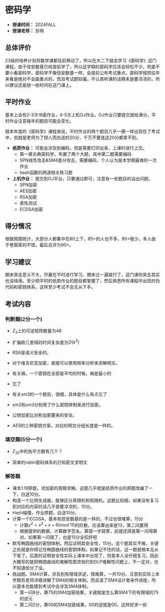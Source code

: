 # 密码学

- **授课时间：** 2024FALL
- **授课老师：** 苏明

## 总体评价

23级的培养计划将数学课都往前移动了，所以在大二下就会学习《密码学》这门课程。由于信安数基已经提前学了，所以这学期的密码学应该会轻松不少。但是不要小看密码学，密码学不像信安数基一样，会提前公布考试重点，密码学按照往年来看是绝对不会画重点的，而且考试题较偏，不认真听课的话期末是要凉凉的，所以建议还是放一些时间在这门课上。

## 平时作业

基本上会有2-3次书面作业，4-5次上机OJ作业。OJ作业只要提交就给满分，平时作业注意每年的题目可能会变化。

就本年度的《密码学》课程来说，平时作业的两个题目几乎一模一样出现在了考试中，也就是老师为了捞人而白送的20分，千万不要连这20分都拿不到。

- **纸质作业：** 可能会涉及到编码，但是需要打印出来，上课时进行上交。
  - 第一章古典密码学，布置了两个大题，其中第二题需要编码
  - SPN线性攻击&SM4差分攻击，需要编码，个人认为是本学期最难的一次作业
  - hash函数的两道相关练习题
- **上机作业：** 提交到OJ平台，只要通过即可，注意有一些题目的溢出问题。
  - SPN加密
  - AES加密
  - RSA加密
  - 素性测试
  - ECDSA加密

## 得分情况

根据周围统计，大部分人都集中在80上下，85+的人也不多，90+极少。本人由于卷面答的不错，最后总评为90+。

## 学习建议

期末突击意义不大，尽量在平时进行学习，期末过一遍就行了，这门课你突击其实也没啥用。至少把平时的纸质作业的题目都掌握了，然后熟悉所有课程中出现的伪代码和密钥体系，这样至少考试不会无从下手。

## 考试内容

### 判断题(2分一个)

- $Z_3$上的可逆矩阵数量为$48$
- 扩展欧几里得的时间复杂度为$O(k^3)$
- $RSA$是语义安全的。
- 对于维吉尼亚加密，直接可以使用频率分析来求解明文。
- 有关熵，一个密钥在全部是平均的时候，熵是最小的

- 忘了
- 有关$sm3$的一个题目，很细，具体是什么有点忘了
- $sm2$和$sm3$分别用了什么密钥体制来进行加密。
- 公钥加密比对称加密要来的安全。

- $AES$的三种密钥方案，对应的明文分组长度是一样的。

### 填空题(5分一个)

- $Z_{35}$中的伪平方数有几个？

- 简单的$rabin$密码体系的已知密文求明文

### 解答题

- 课本1.19原题，流加密的周期求解。这题几乎就是纸质作业的原题改编了一下，白送10分。
- 构造一个比特生成器，能够区分真随机和假随机。这题比较细，如果没有复习到对应的内容的话几乎是要凉凉的，10分。
- Hash碰撞，作业原题，白送10分。
- 计算一个ECDSA，基本和信安数基的是一样的，不过也很难算，15分
  - 计算$y^2=x^3+x+6(mod \;11)$的阶数，应该算出来是13，第二问要用
  - 根据提供的数据，计算数字签名，算错一步就寄，前提还得是第一问得算对，如果第一问错了，也是15分全扣好吧
- 默写椭圆曲线的密钥体制，然后证明其安全性，15分。这个题其实不难，关键之处就是你得记住椭圆曲线的密钥体制，如果记不住的话，这一题就根本无从下笔了。后面的证明安全性实际上课本中出现了，但是本人没仔细复习，因此大概写的是把椭圆曲线的难解性图灵规约到DLP难解性问题上，不一定对，也不知道给分了没。
- 挑战题。SM4计算，涉及到有限域求逆，很难算，一共10分。注意到实际上本学期苏老师详细讲解了SM4的相关体制，而且请了SM4设计者来作讲座，所以基本也能猜到考试中会涉及SM4体制。
  - 第一问8分，算75的SM4加密结果，关键就是怎么算SM4下的有限域的75的逆元
  - 第二问2分，算00的SM4加密结果，00的逆就是00，这样好求一些
